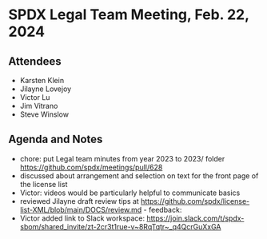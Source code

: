 # SPDX Legal Team Meeting, Feb. 22, 2024

## Attendees
- Karsten Klein
- Jilayne Lovejoy
- Victor Lu
- Jim Vitrano
- Steve Winslow

## Agenda and Notes
- chore: put Legal team minutes from year 2023 to 2023/ folder https://github.com/spdx/meetings/pull/628
- discussed about arrangement and selection on text for the front page of the license list
- Victor: videos would be particularly helpful to communicate basics
- reviewed Jilayne draft review tips at https://github.com/spdx/license-list-XML/blob/main/DOCS/review.md - feedback:
- Victor added link to Slack workspace: https://join.slack.com/t/spdx-sbom/shared_invite/zt-2cr3t1rue-v~8RqTqtr~_q4QcrGuXxGA
